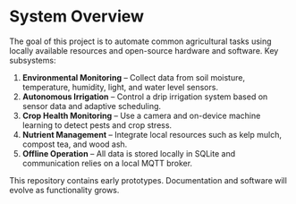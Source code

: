# System Overview

The goal of this project is to automate common agricultural tasks using locally available resources and open-source hardware and software. Key subsystems:

1. **Environmental Monitoring** – Collect data from soil moisture, temperature, humidity, light, and water level sensors.
2. **Autonomous Irrigation** – Control a drip irrigation system based on sensor data and adaptive scheduling.
3. **Crop Health Monitoring** – Use a camera and on-device machine learning to detect pests and crop stress.
4. **Nutrient Management** – Integrate local resources such as kelp mulch, compost tea, and wood ash.
5. **Offline Operation** – All data is stored locally in SQLite and communication relies on a local MQTT broker.

This repository contains early prototypes. Documentation and software will evolve as functionality grows.
